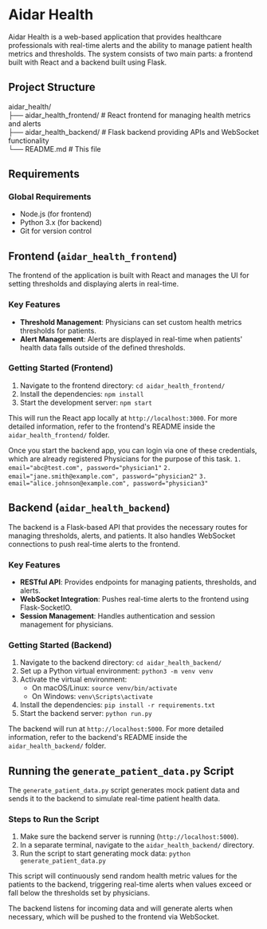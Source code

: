 # Aidar Health

Aidar Health is a web-based application that provides healthcare professionals with real-time alerts and the ability to manage patient health metrics and thresholds. The system consists of two main parts: a frontend built with React and a backend built using Flask.

## Project Structure

aidar_health/  
├── aidar_health_frontend/  # React frontend for managing health metrics and alerts  
├── aidar_health_backend/  # Flask backend providing APIs and WebSocket functionality  
└── README.md  # This file

## Requirements

### Global Requirements

- Node.js (for frontend)
- Python 3.x (for backend)
- Git for version control

## Frontend (`aidar_health_frontend`)

The frontend of the application is built with React and manages the UI for setting thresholds and displaying alerts in real-time.

### Key Features

- **Threshold Management**: Physicians can set custom health metrics thresholds for patients.
- **Alert Management**: Alerts are displayed in real-time when patients' health data falls outside of the defined thresholds.

### Getting Started (Frontend)

1. Navigate to the frontend directory: `cd aidar_health_frontend/`
2. Install the dependencies: `npm install`
3. Start the development server: `npm start`

This will run the React app locally at `http://localhost:3000`. For more detailed information, refer to the frontend's README inside the `aidar_health_frontend/` folder.

Once you start the backend app, you can login via one of these credentials, which are already registered Physicians for the purpose of this task.
`1. email="abc@test.com", password="physician1"`
`2. email="jane.smith@example.com", password="physician2"`
`3. email="alice.johnson@example.com", password="physician3"`

## Backend (`aidar_health_backend`)

The backend is a Flask-based API that provides the necessary routes for managing thresholds, alerts, and patients. It also handles WebSocket connections to push real-time alerts to the frontend.

### Key Features

- **RESTful API**: Provides endpoints for managing patients, thresholds, and alerts.
- **WebSocket Integration**: Pushes real-time alerts to the frontend using Flask-SocketIO.
- **Session Management**: Handles authentication and session management for physicians.

### Getting Started (Backend)

1. Navigate to the backend directory: `cd aidar_health_backend/`
2. Set up a Python virtual environment: `python3 -m venv venv`
3. Activate the virtual environment:
    - On macOS/Linux: `source venv/bin/activate`
    - On Windows: `venv\Scripts\activate`
4. Install the dependencies: `pip install -r requirements.txt`
5. Start the backend server: `python run.py`

The backend will run at `http://localhost:5000`. For more detailed information, refer to the backend's README inside the `aidar_health_backend/` folder.

## Running the `generate_patient_data.py` Script

The `generate_patient_data.py` script generates mock patient data and sends it to the backend to simulate real-time patient health data.

### Steps to Run the Script

1. Make sure the backend server is running (`http://localhost:5000`).
2. In a separate terminal, navigate to the `aidar_health_backend/` directory.
3. Run the script to start generating mock data: `python generate_patient_data.py`

This script will continuously send random health metric values for the patients to the backend, triggering real-time alerts when values exceed or fall below the thresholds set by physicians.

The backend listens for incoming data and will generate alerts when necessary, which will be pushed to the frontend via WebSocket.

